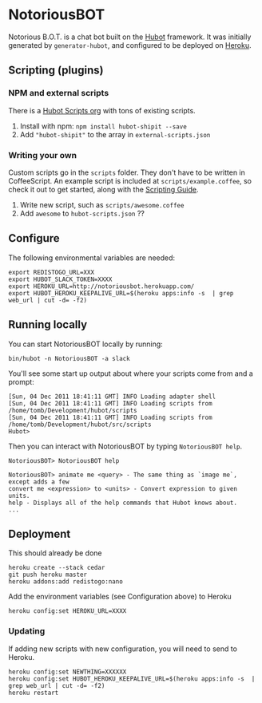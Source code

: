 # NotoriousBOT

Notorious B.O.T. is a chat bot built on the [Hubot](https://hubot.github.com/hubot) framework. It was initially generated by `generator-hubot`, and configured to be deployed on [Heroku](http://heroku.com/).

## Scripting (plugins)

### NPM and external scripts

There is a [Hubot Scripts org](https://github.com/hubot-scripts) with tons of existing scripts.

1. Install with npm: `npm install hubot-shipit --save`
1. Add `"hubot-shipit"` to the array in `external-scripts.json`

### Writing your own

Custom scripts go in the `scripts` folder.  They don't have to be written in CoffeeScript.  An example script is included at `scripts/example.coffee`, so check it out to get started, along with the [Scripting Guide](https://github.com/github/hubot/blob/master/docs/scripting.md).

1. Write new script, such as `scripts/awesome.coffee`
1. Add `awesome` to `hubot-scripts.json` ??

## Configure

The following environmental variables are needed:

    export REDISTOGO_URL=XXX
    export HUBOT_SLACK_TOKEN=XXXX
    export HEROKU_URL=http://notoriousbot.herokuapp.com/
    export HUBOT_HEROKU_KEEPALIVE_URL=$(heroku apps:info -s  | grep web_url | cut -d= -f2)

## Running locally

You can start NotoriousBOT locally by running:

    bin/hubot -n NotoriousBOT -a slack

You'll see some start up output about where your scripts come from and a
prompt:

    [Sun, 04 Dec 2011 18:41:11 GMT] INFO Loading adapter shell
    [Sun, 04 Dec 2011 18:41:11 GMT] INFO Loading scripts from /home/tomb/Development/hubot/scripts
    [Sun, 04 Dec 2011 18:41:11 GMT] INFO Loading scripts from /home/tomb/Development/hubot/src/scripts
    Hubot>

Then you can interact with NotoriousBOT by typing `NotoriousBOT help`.

    NotoriousBOT> NotoriousBOT help

    NotoriousBOT> animate me <query> - The same thing as `image me`, except adds a few
    convert me <expression> to <units> - Convert expression to given units.
    help - Displays all of the help commands that Hubot knows about.
    ...

## Deployment

This should already be done

    heroku create --stack cedar
    git push heroku master
    heroku addons:add redistogo:nano

Add the environment variables (see Configuration above) to Heroku

    heroku config:set HEROKU_URL=XXXX

### Updating

If adding new scripts with new configuration, you will need to send to Heroku.

    heroku config:set NEWTHING=XXXXXX
    heroku config:set HUBOT_HEROKU_KEEPALIVE_URL=$(heroku apps:info -s  | grep web_url | cut -d= -f2)
    heroku restart
